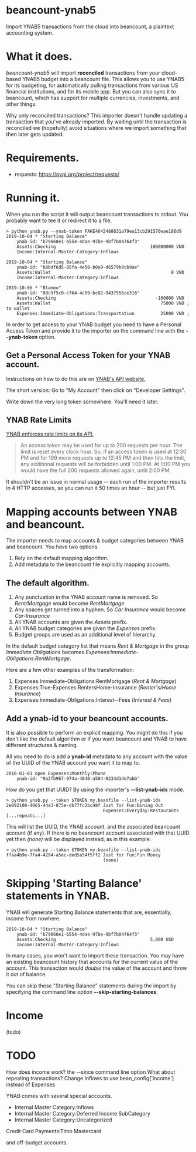 # beancount-ynab5
 Import YNAB5 transactions from the cloud into beancount,
 a plaintext accounting system.

# What it does.

*beancount-ynab5* will import **reconciled** transactions from your cloud-based
YNAB5 budget into a beancount file. This allows you to use YNAB5 for its
budgeting, for automatically pulling transactions from various US financial
institutions, and for its mobile app. But you can also sync it to beancount,
which has support for multiple currencies, investments, and other things.

Why only reconciled transactions? This importer doesn't handle updating a transaction
that you've already imported. By waiting until the transaction is reconciled we (hopefully)
avoid situations where we import something that then later gets updated.

# Requirements.

* requests: https://pypi.org/project/requests/

# Running it.

When you run the script it will output beancount transactions to stdout. You
probably want to tee it or redirect it to a file.

    > python ynab.py --ynab-token FAKE4642488831a79ea13cb291570eae186d9
    2019-10-04 * "Starting Balance" 
        ynab-id: "b79660e1-6554-4dae-97be-9bf7b04764f3"
        Assets:Checking                                    100000000 VND
        Income:Internal-Master-Category:Inflows

    2019-10-04 * "Starting Balance" 
        ynab-id: "b8bdf6d5-85fa-4e50-b0a9-d6579b9cb9ae"
        Assets:Wallet                                              0 VND
        Income:Internal-Master-Category:Inflows

    2019-10-06 * "Blammo" 
        ynab-id: "08c9f5c0-c764-4c89-bc82-9437556ce316"
        Assets:Checking                                      -100000 VND
        Assets:Wallet                                          75000 VND ; to wallet
        Expenses:Immediate-Obligations:Transportation          25000 VND ; 

In order to get access to your YNAB budget you need to have a Personal Access
Token and provide it to the importer on the command line with the **--ynab-token**
option.

## Get a Personal Access Token for your YNAB account.

Instructions on how to do this are on [YNAB's API website.](https://api.youneedabudget.com/)

The short version: Go to "My Account" then click on "Developer Settings".

Write down the very long token somewhere. You'll need it later.

## YNAB Rate Limits

[YNAB enforces rate limits on its API.](https://api.youneedabudget.com/#rate-limiting)

> An access token may be used for up to 200 requests per hour.
> The limit is reset every clock hour. So, if an access token is used at 12:30 PM
> and for 199 more requests up to 12:45 PM and then hits the limit, any additional
> requests will be forbidden until 1:00 PM. At 1:00 PM you would have the full
> 200 requests allowed again, until 2:00 PM.

It shouldn't be an issue in normal usage -- each run of the importer results in
4 HTTP accesses, so you can run it 50 times an hour -- but just FYI.

# Mapping accounts between YNAB and beancount.

The importer needs to map accounts & budget categories between YNAB and beancount.
You have two options.

1. Rely on the default mapping algorithm.
2. Add metadata to the beancount file explicitly mapping accounts.

## The default algorithm.

1. Any punctuation in the YNAB account name is removed. So *Rent/Mortgage* would
    become *RentMortgage*
1. Any spaces get turned into a hyphen. So *Car Insurance* would become
    *Car-Insurance*
1. All YNAB accounts are given the *Assets* prefix.
1. All YNAB budget categories are given the *Expenses* prefix.
1. Budget groups are used as an additional level of hierarchy.

In the default budget category list that means *Rent & Mortgage* in the group
*Immediate Obligations* becomes *Expenses:Immediate-Obligations:RentMortgage*.

Here are a few other examples of the transformation:

1. Expenses:Immediate-Obligations:RentMortgage (*Rent & Mortgage*)
1. Expenses:True-Expenses:RentersHome-Insurance (*Renter's/Home Insurance*)
1. Expenses:Immediate-Obligations:Interest--Fees (*Interest & Fees*)

## Add a ynab-id to your beancount accounts.

It is also possible to perform an explicit mapping. You might do this if you
don't like the default algorithm or if you want beancount and YNAB to have
different structures & naming.

All you need to do is add a **ynab-id** metadata to any account with the value
of the UUID of the YNAB account you want it to map to.

    2016-01-01 open Expenses:Monthly:Phone
        ynab-id: "9a2fb967-974a-4040-a584-0234d1de7abb"

How do you get that UUID? By using the importer's **--list-ynab-ids** mode.

    > python ynab.py --token $TOKEN my.beanfile --list-ynab-ids
    2e092108-4065-44a3-875e-db77fc2bc48f Just for Fun:Dining Out
                                         Expenses:Everyday:Restaurants
    [...repeats...]

This will list the UUID, the YNAB account, and the associated beancount account
(if any). If there is no beancount account associated with that UUID yet then
*(none)* will be displayed instead, as in this example:

    > python ynab.py --token $TOKEN my.beanfile --list-ynab-ids
    f7aa4b9e-7fa4-4294-a5ec-ded5a54f5ff2 Just for Fun:Fun Money
                                         (none)

# Skipping 'Starting Balance' statements in YNAB.

YNAB will generate Starting Balance statements that are, essentially, income
from nowhere.

    2019-10-04 * "Starting Balance" 
        ynab-id: "b79660e1-6554-4dae-97be-9bf7b04764f3"
        Assets:Checking                                    5,000 USD
        Income:Internal-Master-Category:Inflows

In many cases, you won't want to import these transaction. You may have an
existing beancount history that accounts for the current value of the account.
This transaction would *double* the value of the account and throw it out of
balance.

You can skip these "Starting Balance" statements during the import by specifying
the command line option **--skip-starting-balances**.

# Income

(todo)

# TODO

How does income work?
the --since command line option
What about repeating transactions?
Change Inflows to use bean_config['income'] instead of Expenses

YNAB comes with several special accounts.

* Internal Master Category:Inflows
* Internal Master Category:Deferred Income SubCategory
* Internal Master Category:Uncategorized

Credit Card Payments:Timo Mastercard

and off-budget accounts.
